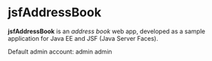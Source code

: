 jsfAddressBook
==============

**jsfAddressBook** is an _address book_ web app, 
developed as a sample application for Java EE and JSF (Java Server Faces).


Default admin account: admin admin